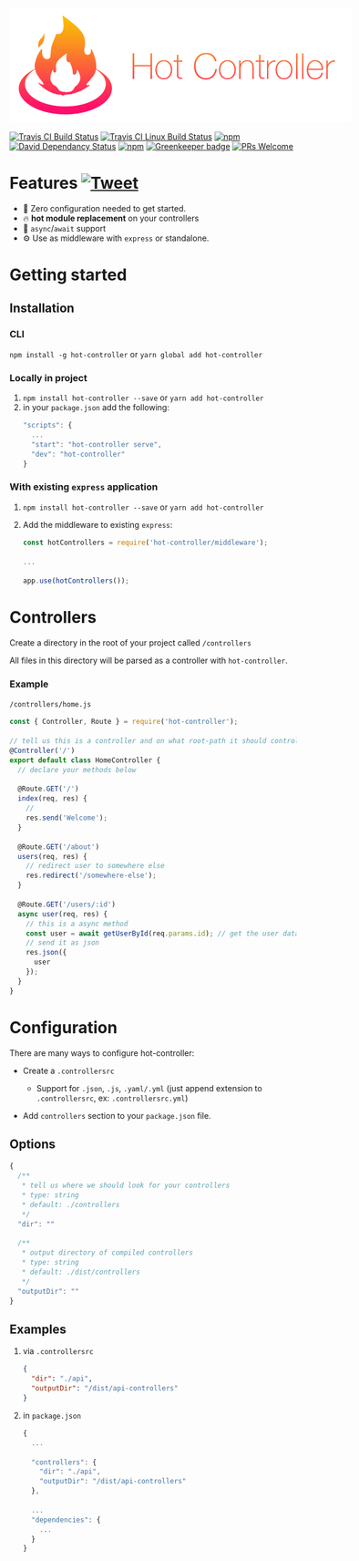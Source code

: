<img src="./logo.png" alt="Hot Controller" title="Hot Controller" style="max-width: 600px" />

[![Travis CI Build Status](https://travis-ci.org/hot-controller/hot-controller.svg?branch=master)](https://travis-ci.org/hot-controller/hot-controller)
[![Travis CI Linux Build Status](https://img.shields.io/travis/hot-controller/hot-controller/master.svg?label=linux)](https://travis-ci.org/hot-controller/hot-controller)
[![npm](https://img.shields.io/npm/v/hot-controller.svg)](https://www.npmjs.com/package/hot-controller)
[![David Dependancy Status](https://david-dm.org/hot-controller/hot-controller.svg)](https://david-dm.org/hot-controller/hot-controller)
[![npm](https://img.shields.io/npm/l/hot-controller.svg)](https://github.com/hot-controller/hot-controller/blob/master/LICENSE)
[![Greenkeeper badge](https://badges.greenkeeper.io/hot-controller/hot-controller.svg)](https://greenkeeper.io/)
[![PRs Welcome](https://img.shields.io/badge/PRs-welcome-brightgreen.svg)](https://github.com/hot-controller/hot-controller/blob/master/CONTRIBUTING.md)

# Features [![Tweet](https://img.shields.io/twitter/url/http/shields.io.svg?style=social&logo=twitter)](https://twitter.com/intent/tweet?text=&url=https://github.com/hot-controller/hot-controller&hashtags=nodejs,express,controller)

* 🔧 Zero configuration needed to get started.
* 🔥 **hot module replacement** on your controllers
* 🍾 `async`/`await` support
* ⚙️ Use as middleware with `express` or standalone.

# Getting started

## Installation

### CLI

`npm install -g hot-controller`
or `yarn global add hot-controller`

### Locally in project

1.  `npm install hot-controller --save` or `yarn add hot-controller`
2.  in your `package.json` add the following:
    ```js
    "scripts": {
      ...
      "start": "hot-controller serve",
      "dev": "hot-controller"
    }
    ```

### With existing `express` application

1.  `npm install hot-controller --save` or `yarn add hot-controller`
2.  Add the middleware to existing `express`:

    ```javascript
    const hotControllers = require('hot-controller/middleware');

    ...

    app.use(hotControllers());
    ```

# Controllers

Create a directory in the root of your project called `/controllers`

All files in this directory will be parsed as a controller with `hot-controller`.

### Example

`/controllers/home.js`

```js
const { Controller, Route } = require('hot-controller');

// tell us this is a controller and on what root-path it should control.
@Controller('/')
export default class HomeController {
  // declare your methods below

  @Route.GET('/')
  index(req, res) {
    //
    res.send('Welcome');
  }

  @Route.GET('/about')
  users(req, res) {
    // redirect user to somewhere else
    res.redirect('/somewhere-else');
  }

  @Route.GET('/users/:id')
  async user(req, res) {
    // this is a async method
    const user = await getUserById(req.params.id); // get the user data
    // send it as json
    res.json({
      user
    });
  }
}
```

# Configuration

There are many ways to configure hot-controller:

* Create a `.controllersrc`

  * Support for `.json`, `.js`, `.yaml/.yml` (just append extension to `.controllersrc`, ex: `.controllersrc.yml`)

* Add `controllers` section to your `package.json` file.

## Options

```js
{
  /**
   * tell us where we should look for your controllers
   * type: string
   * default: ./controllers
   */
  "dir": ""

  /**
   * output directory of compiled controllers
   * type: string
   * default: ./dist/controllers
   */
  "outputDir": ""
}
```

## Examples

1.  via `.controllersrc`

    ```json
    {
      "dir": "./api",
      "outputDir": "/dist/api-controllers"
    }
    ```

2.  in `package.json`

    ```js
    {
      ...

      "controllers": {
        "dir": "./api",
        "outputDir": "/dist/api-controllers"
      },

      ...
      "dependencies": {
        ...
      }
    }
    ```
